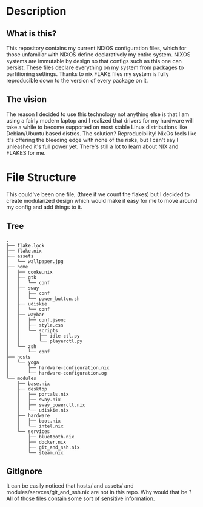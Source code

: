 # Description
## What is this?
This repository contains my current NIXOS configuration files, which for those unfamiliar with NIXOS define declaratively my entire system. NIXOS systems are immutable by design so that configs such as this one can persist. These files declare everything on my system from packages to partitioning settings. Thanks to nix FLAKE files my system is fully reproducible down to the version of every package on it.
## The vision
The reason I decided to use this technology not anything else is that I am using a fairly modern laptop and I realized that drivers for my hardware will take a while to become supported on most stable Linux distributions like Debian/Ubuntu based distros. The solution? Reproducibility! NixOs feels like it's offering the bleeding edge with none of the risks, but I can't say I unleashed it's full power yet. There's still a lot to learn about NIX and FLAKES for me. 
# File Structure
This could've been one file, (three if we count the flakes) but I decided to create modularized design which would make it easy for me to move around my config and add things to it.  
## Tree
```
.
├── flake.lock
├── flake.nix
├── assets
│   └── wallpaper.jpg
├── home
│   ├── cooke.nix
│   ├── gtk
│   │   └── conf
│   ├── sway
│   │   ├── conf
│   │   └── power_button.sh
│   ├── udiskie
│   │   └── conf
│   ├── waybar
│   │   ├── conf.jsonc
│   │   ├── style.css
│   │   └── scripts
│   │       ├── idle-ctl.py
│   │       └── playerctl.py
│   └── zsh
│       └── conf
├── hosts
│   └── yoga
│       ├── hardware-configuration.nix
│       └── hardware-configuration.og
└── modules
    ├── base.nix
    ├── desktop
    │   ├── portals.nix
    │   ├── sway.nix
    │   ├── sway_powerctl.nix
    │   └── udiskie.nix
    ├── hardware
    │   ├── boot.nix
    │   └── intel.nix
    └── services
        ├── bluetooth.nix
        ├── docker.nix
        ├── git_and_ssh.nix
        └── steam.nix
```
## GitIgnore
It can be easily noticed that hosts/ and assets/ and modules/servces/git_and_ssh.nix are not in this repo. Why would that be ? All of those files contain some sort of sensitive information. 
   
